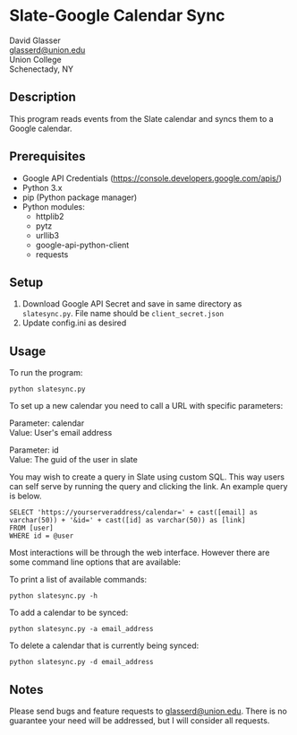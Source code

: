# Slate-Google Calendar Sync

David Glasser  
glasserd@union.edu  
Union College  
Schenectady, NY

## Description

This program reads events from the Slate calendar and syncs them to a Google calendar.

## Prerequisites

* Google API Credentials (https://console.developers.google.com/apis/)
* Python 3.x
* pip (Python package manager)
* Python modules:
    * httplib2
    * pytz
    * urllib3
    * google-api-python-client
    * requests
 
## Setup

1. Download Google API Secret and save in same directory as `slatesync.py`. File name should be `client_secret.json`
2. Update config.ini as desired

## Usage

To run the program:
```
python slatesync.py
```
To set up a new calendar you need to call a URL with specific parameters:
	
Parameter: calendar  
Value: User's email address
	
Parameter: id  
Value: The guid of the user in slate
	
You may wish to create a query in Slate using custom SQL. This way users can self serve by running the query and clicking the link. An example query is below.

```
SELECT 'https://yourserveraddress/calendar=' + cast([email] as varchar(50)) + '&id=' + cast([id] as varchar(50)) as [link]
FROM [user]
WHERE id = @user
```
Most interactions will be through the web interface. However there are some command line options that are available:
	
To print a list of available commands:
```
python slatesync.py -h
```

To add a calendar to be synced:
```
python slatesync.py -a email_address
```

To delete a calendar that is currently being synced:
```
python slatesync.py -d email_address
```

## Notes
		
Please send bugs and feature requests to glasserd@union.edu. There is no guarantee your need will be addressed, but I will consider all requests.